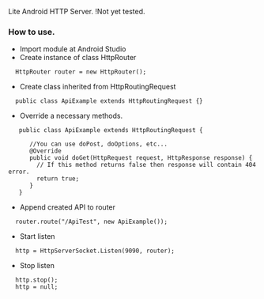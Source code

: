 Lite Android HTTP Server. 
!Not yet tested.

### How to use.

* Import module at Android Studio
* Create instance of class HttpRouter
```
  HttpRouter router = new HttpRouter();
```
* Create class inherited from HttpRoutingRequest

```
  public class ApiExample extends HttpRoutingRequest {}
```
* Override a necessary methods.

```
   public class ApiExample extends HttpRoutingRequest {
      
      //You can use doPost, doOptions, etc...
      @Override
      public void doGet(HttpRequest request, HttpResponse response) {
        // If this method returns false then response will contain 404 error.
        return true;
      }
   }
```
* Append created API to router
```
  router.route("/ApiTest", new ApiExample()); 
```
* Start listen
```
  http = HttpServerSocket.Listen(9090, router);
```
* Stop listen
```
  http.stop();
  http = null;
```

